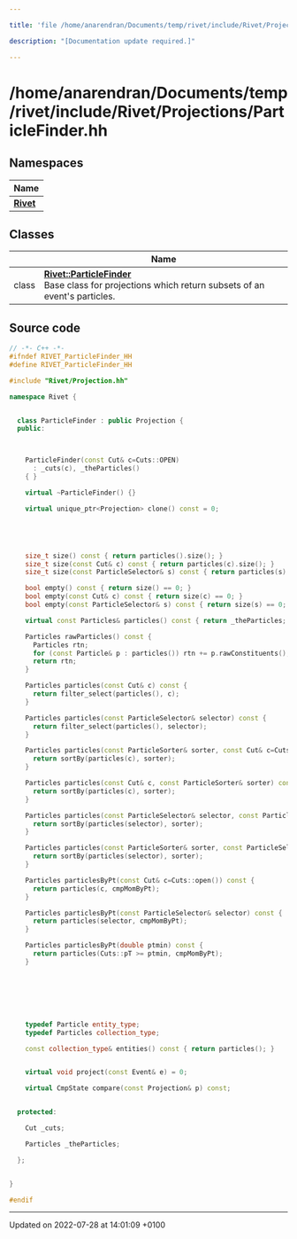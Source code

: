 ```yaml
---

title: 'file /home/anarendran/Documents/temp/rivet/include/Rivet/Projections/ParticleFinder.hh'

description: "[Documentation update required.]"

---
```


# /home/anarendran/Documents/temp/rivet/include/Rivet/Projections/ParticleFinder.hh



## Namespaces

| Name           |
| -------------- |
| **[Rivet](http://example.org/namespaces/namespacerivet/)**  |

## Classes

|                | Name           |
| -------------- | -------------- |
| class | **[Rivet::ParticleFinder](http://example.org/classes/classrivet_1_1particlefinder/)** <br>Base class for projections which return subsets of an event's particles.  |




## Source code

```cpp
// -*- C++ -*-
#ifndef RIVET_ParticleFinder_HH
#define RIVET_ParticleFinder_HH

#include "Rivet/Projection.hh"

namespace Rivet {


  class ParticleFinder : public Projection {
  public:



    ParticleFinder(const Cut& c=Cuts::OPEN)
      : _cuts(c), _theParticles()
    { }

    virtual ~ParticleFinder() {}

    virtual unique_ptr<Projection> clone() const = 0;





    size_t size() const { return particles().size(); }
    size_t size(const Cut& c) const { return particles(c).size(); }
    size_t size(const ParticleSelector& s) const { return particles(s).size(); }

    bool empty() const { return size() == 0; }
    bool empty(const Cut& c) const { return size(c) == 0; }
    bool empty(const ParticleSelector& s) const { return size(s) == 0; }

    virtual const Particles& particles() const { return _theParticles; }

    Particles rawParticles() const {
      Particles rtn;
      for (const Particle& p : particles()) rtn += p.rawConstituents();
      return rtn;
    }

    Particles particles(const Cut& c) const {
      return filter_select(particles(), c);
    }

    Particles particles(const ParticleSelector& selector) const {
      return filter_select(particles(), selector);
    }

    Particles particles(const ParticleSorter& sorter, const Cut& c=Cuts::open()) const {
      return sortBy(particles(c), sorter);
    }

    Particles particles(const Cut& c, const ParticleSorter& sorter) const {
      return sortBy(particles(c), sorter);
    }

    Particles particles(const ParticleSelector& selector, const ParticleSorter& sorter) const {
      return sortBy(particles(selector), sorter);
    }

    Particles particles(const ParticleSorter& sorter, const ParticleSelector& selector) const {
      return sortBy(particles(selector), sorter);
    }

    Particles particlesByPt(const Cut& c=Cuts::open()) const {
      return particles(c, cmpMomByPt);
    }

    Particles particlesByPt(const ParticleSelector& selector) const {
      return particles(selector, cmpMomByPt);
    }

    Particles particlesByPt(double ptmin) const {
      return particles(Cuts::pT >= ptmin, cmpMomByPt);
    }







    typedef Particle entity_type;
    typedef Particles collection_type;

    const collection_type& entities() const { return particles(); }


    virtual void project(const Event& e) = 0;

    virtual CmpState compare(const Projection& p) const;


  protected:

    Cut _cuts;

    Particles _theParticles;

  };


}

#endif
```


-------------------------------

Updated on 2022-07-28 at 14:01:09 +0100
